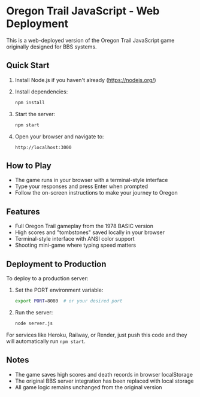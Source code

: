 # Oregon Trail JavaScript - Web Deployment

This is a web-deployed version of the Oregon Trail JavaScript game originally designed for BBS systems.

## Quick Start

1. Install Node.js if you haven't already (https://nodejs.org/)

2. Install dependencies:
   ```bash
   npm install
   ```

3. Start the server:
   ```bash
   npm start
   ```

4. Open your browser and navigate to:
   ```
   http://localhost:3000
   ```

## How to Play

- The game runs in your browser with a terminal-style interface
- Type your responses and press Enter when prompted
- Follow the on-screen instructions to make your journey to Oregon

## Features

- Full Oregon Trail gameplay from the 1978 BASIC version
- High scores and "tombstones" saved locally in your browser
- Terminal-style interface with ANSI color support
- Shooting mini-game where typing speed matters

## Deployment to Production

To deploy to a production server:

1. Set the PORT environment variable:
   ```bash
   export PORT=8080  # or your desired port
   ```

2. Run the server:
   ```bash
   node server.js
   ```

For services like Heroku, Railway, or Render, just push this code and they will automatically run `npm start`.

## Notes

- The game saves high scores and death records in browser localStorage
- The original BBS server integration has been replaced with local storage
- All game logic remains unchanged from the original version 